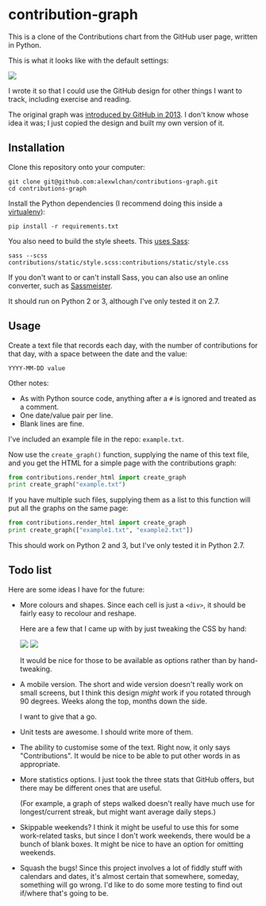 # contribution-graph

This is a clone of the Contributions chart from the GitHub user page, written in Python.

This is what it looks like with the default settings:

<img src="screenshot-green.png">

I wrote it so that I could use the GitHub design for other things I want to track, including exercise and reading.

The original graph was [introduced by GitHub in 2013](https://github.com/blog/1360-introducing-contributions). I don't know whose idea it was; I just copied the design and built my own version of it.

## Installation

Clone this repository onto your computer:

```none
git clone git@github.com:alexwlchan/contributions-graph.git
cd contributions-graph
```

Install the Python dependencies (I recommend doing this inside a [virtualenv](https://pypi.python.org/pypi/virtualenv)):

```none
pip install -r requirements.txt
```

You also need to build the style sheets. This [uses Sass](http://sass-lang.com):

```none
sass --scss contributions/static/style.scss:contributions/static/style.css
```

If you don't want to or can't install Sass, you can also use an online converter, such as [Sassmeister](http://sassmeister.com).

It should run on Python 2 or 3, although I've only tested it on 2.7.

## Usage

Create a text file that records each day, with the number of contributions for that day, with a space between the date and the value:

    YYYY-MM-DD value

Other notes:

*   As with Python source code, anything after a `#` is ignored and treated as a comment.
*   One date/value pair per line.
*   Blank lines are fine.

I've included an example file in the repo: `example.txt`.

Now use the `create_graph()` function, supplying the name of this text file, and you get the HTML for a simple page with the contributions graph:

```python
from contributions.render_html import create_graph
print create_graph("example.txt")
```

If you have multiple such files, supplying them as a list to this function will put all the graphs on the same page:

```python
from contributions.render_html import create_graph
print create_graph(["example1.txt", "example2.txt"])
```

This should work on Python 2 and 3, but I've only tested it in Python 2.7.

## Todo list

Here are some ideas I have for the future:

*   More colours and shapes. Since each cell is just a `<div>`, it should be  fairly easy to recolour and reshape.

    Here are a few that I came up with by just tweaking the CSS by hand:

    <img src="screenshot-blue.png">

    <img src="screenshot-red.png">

    It would be nice for those to be available as options rather than by hand-tweaking.

*   A mobile version. The short and wide version doesn't really work on small screens, but I think this design *might* work if you rotated through 90 degrees. Weeks along the top, months down the side.

    I want to give that a go.

*   Unit tests are awesome. I should write more of them.

*   The ability to customise some of the text. Right now, it only says "Contributions". It would be nice to be able to put other words in as appropriate.

*   More statistics options. I just took the three stats that GitHub offers, but there may be different ones that are useful.

    (For example, a graph of steps walked doesn't really have much use for longest/current streak, but might want average daily steps.)

*   Skippable weekends? I think it might be useful to use this for some work-related tasks, but since I don't work weekends, there would be a bunch of blank boxes. It might be nice to have an option for omitting weekends.

*   Squash the bugs! Since this project involves a lot of fiddly stuff with calendars and dates, it's almost certain that somewhere, someday, something will go wrong. I'd like to do some more testing to find out if/where that's going to be.